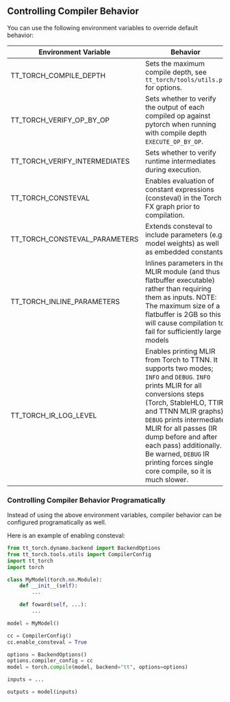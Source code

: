 ## Controlling Compiler Behavior

You can use the following environment variables to override default behavior:

| Environment Variable | Behavior | Default |
| -------------------- | --------- | --------
| TT_TORCH_COMPILE_DEPTH | Sets the maximum compile depth, see `tt_torch/tools/utils.py` for options. | `EXECUTE` |
| TT_TORCH_VERIFY_OP_BY_OP | Sets whether to verify the output of each compiled op against pytorch when running with compile depth `EXECUTE_OP_BY_OP`. | False |
| TT_TORCH_VERIFY_INTERMEDIATES | Sets whether to verify runtime intermediates during execution. | False |
| TT_TORCH_CONSTEVAL | Enables evaluation of constant expressions (consteval) in the Torch FX graph prior to compilation. | False |
| TT_TORCH_CONSTEVAL_PARAMETERS | Extends consteval to include parameters (e.g., model weights) as well as embedded constants. | False |
| TT_TORCH_INLINE_PARAMETERS | Inlines parameters in the MLIR module (and thus flatbuffer executable) rather than requiring them as inputs. NOTE: The maximum size of a flatbuffer is 2GB so this will cause compilation to fail for sufficiently large models | False |
| TT_TORCH_IR_LOG_LEVEL | Enables printing MLIR from Torch to TTNN. It supports two modes; `INFO` and `DEBUG`. `INFO` prints MLIR for all conversions steps (Torch, StableHLO, TTIR and TTNN MLIR graphs). `DEBUG` prints intermediate MLIR for all passes (IR dump before and after each pass) additionally. Be warned, `DEBUG` IR printing forces single core compile, so it is much slower. | Disable |

### Controlling Compiler Behavior Programatically

Instead of using the above environment variables, compiler behavior can be configured programatically as well.

Here is an example of enabling consteval:
```py
from tt_torch.dynamo.backend import BackendOptions
from tt_torch.tools.utils import CompilerConfig
import tt_torch
import torch

class MyModel(torch.nn.Module):
    def __init__(self):
        ...

    def foward(self, ...):
        ...

model = MyModel()

cc = CompilerConfig()
cc.enable_consteval = True

options = BackendOptions()
options.compiler_config = cc
model = torch.compile(model, backend="tt", options=options)

inputs = ...

outputs = model(inputs)
```
